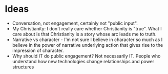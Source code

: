 # Ideas

- Conversation, not engagement, certainly not "public input".
- My Christianity: I don't really care whether Christianity is "true". What I care about is that Christianity is a story whose arc leads me to truth.
- Narrative vs character - I'm not sure I believe in character so much as I believe in the power of narrative underlying action that gives rise to the impression of character.
- Why should IT do public engagement? Not necessarily IT. People who understand how new technologies change relationships and power structures
